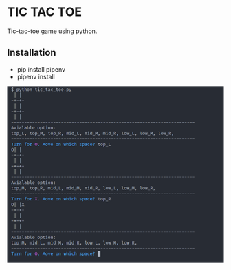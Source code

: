 # TIC TAC TOE
Tic-tac-toe game using python.

## Installation
- pip install pipenv
- pipenv install

![](game_image.PNG)